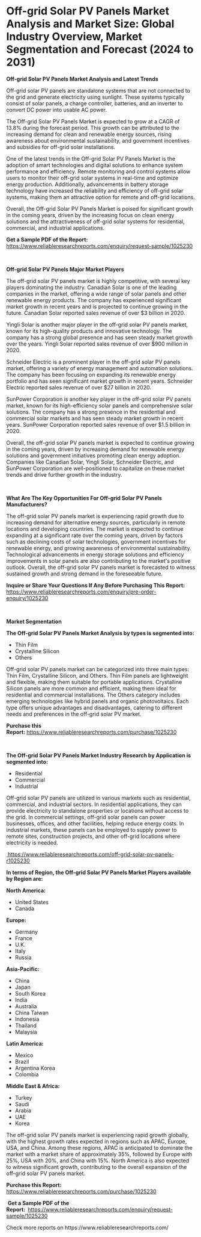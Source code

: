 <p><h1>Off-grid Solar PV Panels Market Analysis and Market Size: Global Industry Overview, Market Segmentation and Forecast (2024 to 2031)</h1></p><p><strong>Off-grid Solar PV Panels Market Analysis and Latest Trends</strong></p>
<p><p>Off-grid solar PV panels are standalone systems that are not connected to the grid and generate electricity using sunlight. These systems typically consist of solar panels, a charge controller, batteries, and an inverter to convert DC power into usable AC power.</p><p>The Off-grid Solar PV Panels Market is expected to grow at a CAGR of 13.8% during the forecast period. This growth can be attributed to the increasing demand for clean and renewable energy sources, rising awareness about environmental sustainability, and government incentives and subsidies for off-grid solar installations.</p><p>One of the latest trends in the Off-grid Solar PV Panels Market is the adoption of smart technologies and digital solutions to enhance system performance and efficiency. Remote monitoring and control systems allow users to monitor their off-grid solar systems in real-time and optimize energy production. Additionally, advancements in battery storage technology have increased the reliability and efficiency of off-grid solar systems, making them an attractive option for remote and off-grid locations.</p><p>Overall, the Off-grid Solar PV Panels Market is poised for significant growth in the coming years, driven by the increasing focus on clean energy solutions and the attractiveness of off-grid solar systems for residential, commercial, and industrial applications.</p></p>
<p><strong>Get a Sample PDF of the Report:&nbsp;</strong> <a href="https://www.reliableresearchreports.com/enquiry/request-sample/1025230">https://www.reliableresearchreports.com/enquiry/request-sample/1025230</a></p>
<p>&nbsp;</p>
<p><strong>Off-grid Solar PV Panels Major Market Players</strong></p>
<p><p>The off-grid solar PV panels market is highly competitive, with several key players dominating the industry. Canadian Solar is one of the leading companies in the market, offering a wide range of solar panels and other renewable energy products. The company has experienced significant market growth in recent years and is projected to continue growing in the future. Canadian Solar reported sales revenue of over $3 billion in 2020.</p><p>Yingli Solar is another major player in the off-grid solar PV panels market, known for its high-quality products and innovative technology. The company has a strong global presence and has seen steady market growth over the years. Yingli Solar reported sales revenue of over $900 million in 2020.</p><p>Schneider Electric is a prominent player in the off-grid solar PV panels market, offering a variety of energy management and automation solutions. The company has been focusing on expanding its renewable energy portfolio and has seen significant market growth in recent years. Schneider Electric reported sales revenue of over $27 billion in 2020.</p><p>SunPower Corporation is another key player in the off-grid solar PV panels market, known for its high-efficiency solar panels and comprehensive solar solutions. The company has a strong presence in the residential and commercial solar markets and has seen steady market growth in recent years. SunPower Corporation reported sales revenue of over $1.5 billion in 2020.</p><p>Overall, the off-grid solar PV panels market is expected to continue growing in the coming years, driven by increasing demand for renewable energy solutions and government initiatives promoting clean energy adoption. Companies like Canadian Solar, Yingli Solar, Schneider Electric, and SunPower Corporation are well-positioned to capitalize on these market trends and drive further growth in the industry.</p></p>
<p>&nbsp;</p>
<p><strong>What Are The Key Opportunities For Off-grid Solar PV Panels Manufacturers?</strong></p>
<p><p>The off-grid solar PV panels market is experiencing rapid growth due to increasing demand for alternative energy sources, particularly in remote locations and developing countries. The market is expected to continue expanding at a significant rate over the coming years, driven by factors such as declining costs of solar technologies, government incentives for renewable energy, and growing awareness of environmental sustainability. Technological advancements in energy storage solutions and efficiency improvements in solar panels are also contributing to the market's positive outlook. Overall, the off-grid solar PV panels market is forecasted to witness sustained growth and strong demand in the foreseeable future.</p></p>
<p><strong>Inquire or Share Your Questions If Any Before Purchasing This Report:</strong> <a href="https://www.reliableresearchreports.com/enquiry/pre-order-enquiry/1025230">https://www.reliableresearchreports.com/enquiry/pre-order-enquiry/1025230</a></p>
<p>&nbsp;</p>
<p><strong>Market Segmentation</strong></p>
<p><strong>The Off-grid Solar PV Panels Market Analysis by types is segmented into:</strong></p>
<p><ul><li>Thin Film</li><li>Crystalline Silicon</li><li>Others</li></ul></p>
<p><p>Off-grid solar PV panels market can be categorized into three main types: Thin Film, Crystalline Silicon, and Others. Thin Film panels are lightweight and flexible, making them suitable for portable applications. Crystalline Silicon panels are more common and efficient, making them ideal for residential and commercial installations. The Others category includes emerging technologies like hybrid panels and organic photovoltaics. Each type offers unique advantages and disadvantages, catering to different needs and preferences in the off-grid solar PV market.</p></p>
<p><strong>Purchase this Report:&nbsp;</strong><a href="https://www.reliableresearchreports.com/purchase/1025230">https://www.reliableresearchreports.com/purchase/1025230</a></p>
<p>&nbsp;</p>
<p><strong>The Off-grid Solar PV Panels Market Industry Research by Application is segmented into:</strong></p>
<p><ul><li>Residential</li><li>Commercial</li><li>Industrial</li></ul></p>
<p><p>Off-grid solar PV panels are utilized in various markets such as residential, commercial, and industrial sectors. In residential applications, they can provide electricity to standalone properties or locations without access to the grid. In commercial settings, off-grid solar panels can power businesses, offices, and other facilities, helping reduce energy costs. In industrial markets, these panels can be employed to supply power to remote sites, construction projects, and other off-grid locations where electricity is needed.</p></p>
<p><a href="https://www.reliableresearchreports.com/off-grid-solar-pv-panels-r1025230">&nbsp;https://www.reliableresearchreports.com/off-grid-solar-pv-panels-r1025230</a></p>
<p><strong>In terms of Region, the Off-grid Solar PV Panels Market Players available by Region are:</strong></p>
<p>
    <p> <strong> North America: </strong>
        <ul>
            <li>United States</li>
            <li>Canada</li>
        </ul>
        </p> 
    <p> <strong> Europe: </strong>
        <ul>
            <li>Germany</li>
            <li>France</li>
            <li>U.K.</li>
            <li>Italy</li>
            <li>Russia</li>
        </ul>
        </p> 
    <p> <strong> Asia-Pacific: </strong>
        <ul>
            <li>China</li>
            <li>Japan</li>
            <li>South Korea</li>
            <li>India</li>
            <li>Australia</li>
            <li>China Taiwan</li>
            <li>Indonesia</li>
            <li>Thailand</li>
            <li>Malaysia</li>
        </ul>
        </p> 
    <p> <strong> Latin America: </strong>
        <ul>
            <li>Mexico</li>
            <li>Brazil</li>
            <li>Argentina Korea</li>
            <li>Colombia</li>
        </ul>
        </p> 
    <p> <strong> Middle East & Africa: </strong>
        <ul>
            <li>Turkey</li>
            <li>Saudi</li>
            <li>Arabia</li>
            <li>UAE</li>
            <li>Korea</li>
        </ul>
    </p>
    </p>
<p><p>The off-grid solar PV panels market is experiencing rapid growth globally, with the highest growth rates expected in regions such as APAC, Europe, USA, and China. Among these regions, APAC is anticipated to dominate the market with a market share of approximately 35%, followed by Europe with 25%, USA with 20%, and China with 15%. North America is also expected to witness significant growth, contributing to the overall expansion of the off-grid solar PV panels market.</p></p>
<p><strong>Purchase this Report: </strong><a href="https://www.reliableresearchreports.com/purchase/1025230">https://www.reliableresearchreports.com/purchase/1025230</a></p>
<p>&nbsp;<strong>Get a Sample PDF of the Report:&nbsp;&nbsp;</strong><a href="https://www.reliableresearchreports.com/enquiry/request-sample/1025230">https://www.reliableresearchreports.com/enquiry/request-sample/1025230</a></p>
<p><strong></strong></p>
<p>Check more reports on https://www.reliableresearchreports.com/</p>